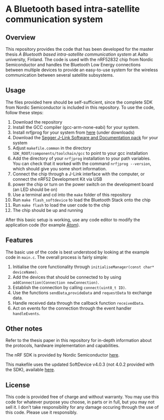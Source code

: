 # A Bluetooth based intra-satellite communication system

## Overview

This repository provides the code that has been developed for the master thesis *A Bluetooth based intra-satellite communication system* at Aalto university, Finland. The code is used with the nRF52832 chip from Nordic Semiconductor and handles the Bluetooth Low Energy connections between multiple devices to provide an easy-to-use system for the wireless communication between several satellite subsystems.

## Usage

The files provided here should be self-sufficient, since the complete SDK from Nordic Semiconductor is included in this repository. To use the code, follow these steps:

1. Download the repository
2. Install the GCC compiler (gcc-arm-none-eabi) for your system.
3. Install nrfjprog for your system from [here](http://www.nordicsemi.com/eng/Products/Bluetooth-low-energy/nRF52832) (under downloads)
4. Download the [Segger J-Link Software and Documentation pack](https://www.segger.com/downloads/jlink) for your system
3. Adjust `makefile.common` in the directory `SDK_ROOT/components/toolchain/gcc` to point to your gcc installation
4. Add the directory of your `nrfjprog` installation to your path variables. You can check that it worked with the command `nrfjprog --version`, which should give you some short information.
4. Connect the chip through a J-Link interface with the computer, or connect the nRF52 Development Kit via USB
5. power the chip or turn on the power switch on the development board (an LED should be on)
5. Use a terminal and cd into the `make` folder of this repository
6. Run `make flash_softdevice` to load the Bluetooth Stack onto the chip
7. Run `make flash` to load the user code to the chip
8. The chip should be up and running

After this basic setup is working, use any code editor to modify the application code (for example [Atom](https://atom.io)).

## Features

The basic use of the code is best understood by looking at the example code in `main.c`. The overall process is fairly simple:

1. Initialise the core functionality through `initialiseManager(const char* deviceName)`.
2. Add the devices that should be connected to by using `addConnection(Connection newConnection)`.
3. Establish the connection by calling `connect(uint8_t ID)`.
4. Use the functions `sendData`,`provideData` and `requestData` to exchange data.
5. Handle received data through the callback function `receivedData`.
6. Act on events for the connection through the event handler `handleEvents`.

## Other notes

Refer to the thesis paper in this repository for in-depth information about the protocols, hardware implementation and capabilities.

The nRF SDK is provided by Nordic Semiconductor [here](https://www.nordicsemi.com/eng/Products/Bluetooth-low-energy/nRF52832/Development-tools-and-Software).

This makefile uses the updated SoftDevice v4.0.3 (not 4.0.2 provided with the SDK), available [here](https://www.nordicsemi.com/eng/Products/Bluetooth-low-energy/nRF52832/Development-tools-and-Software).

## License

This code is provided free of charge and without warranty. You may use this code for whatever purpose you choose, in parts or in full, but you may not sell it. I don't take responsibility for any damage occuring through the use of this code. Please use it responsibly.
